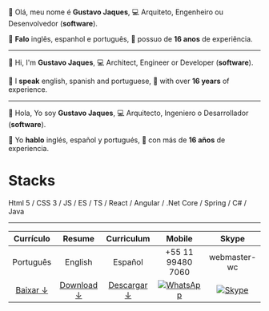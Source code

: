 
👋 Olá, meu nome é **Gustavo Jaques**,
💻 Arquiteto, Engenheiro ou Desenvolvedor (**software**).

💬 **Falo** inglês, espanhol e português,
💼 possuo de **16 anos** de experiência.

------------

👋 Hi, I'm **Gustavo Jaques**, 
💻 Architect, Engineer or Developer (**software**).

💬 I **speak** english, spanish and portuguese,
💼 with over **16 years** of experience.

------------

👋 Hola, Yo soy **Gustavo Jaques**,
💻 Arquitecto, Ingeniero o Desarrollador (**software**).

💬 Yo **hablo** inglés, español y portugués,
💼 con más de **16 años** de experiencia.

# Stacks
Html 5 / CSS 3 / JS / ES / TS / React / Angular / .Net Core / Spring / C# / Java

------------

|Currículo|Resume|Curriculum|Mobile|Skype|
|:-:|:-:|:-:|:-:|:-:| 
|Português|English|Español|+55 11 99480 7060|webmaster-wc|
|[Baixar ↓](https://www.google.com.br)|[Download ↓](https://www.google.com.br)|[Descargar ↓](https://www.google.com.br)|[![WhatsApp](https://img.shields.io/badge/WhatsApp-25D366?style=for-the-badge&logo=whatsapp&logoColor=white)](https://web.whatsapp.com/send?phone=5511994807060)|[![Skype](https://img.shields.io/badge/<handle>-%2300AFF0.svg?style=for-the-badge&logo=Skype&logoColor=white)](https://join.skype.com/invite/ubuGDMyRNSXx)|
